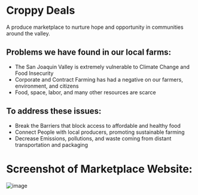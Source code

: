 # Croppy Deals
A produce marketplace to nurture hope and opportunity in communities around the valley.

## Problems we have found in our local farms:
- The San Joaquin Valley is extremely vulnerable to Climate Change and Food Insecurity
- Corporate and Contract Farming has had a negative on our farmers, environment, and citizens
- Food, space, labor, and many other resources are scarce
## To address these issues:
- Break the Barriers that block access to affordable and healthy food
- Connect People with local producers, promoting sustainable farming
- Decrease Emissions, pollutions, and waste coming from distant transportation and packaging

# Screenshot of Marketplace Website:
![image](https://github.com/airhornwho/croppydeals/assets/77591592/de12123c-6d76-4eb7-b548-b603fd8e476c)



